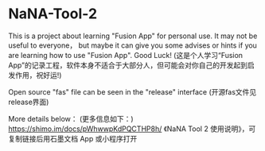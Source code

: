 # NaNA-Tool-2
This is a project about learning "Fusion App" for personal use. It may not be useful to everyone， but maybe it can give you some advises or hints if you are learning how to use "Fusion App". Good Luck!
(这是个人学习“Fusion App”的记录工程，软件本身不适合于大部分人，但可能会对你自己的开发起到启发作用，祝好运!)

Open source "fas" file can be seen in the "release" interface
(开源fas文件见release界面)

More details below：
(更多信息如下：)
https://shimo.im/docs/pWhwwpKdPQCTHP8h/ 《NaNA Tool 2 使用说明》，可复制链接后用石墨文档 App 或小程序打开
